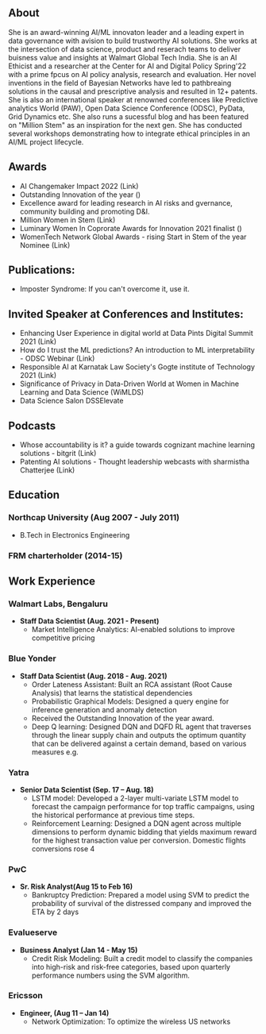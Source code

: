 ## About
She is an award-winning AI/ML innovaton leader and a leading expert in data governance with avision to build trustworthy AI solutions. She works at the intersection of data science, product and reserach teams to deliver buisness value and insights at Walmart Global Tech India.
She is an AI Ethicist and a researcher at the Center for AI and Digital Policy Spring'22 with a prime fpcus on AI policy analysis, research and evaluation.
Her novel inventions in the field of Bayesian Networks have led to pathbreaing solutions in the causal and prescriptive analysis and resulted in 12+ patents.
She is also an international speaker at renowned conferences like Predictive analytics World (PAW), Open Data Science Conference (ODSC), PyData, Grid Dynamics etc.
She also runs a sucessful blog and has been featured on "Million Stem" as an inspiration for the next gen.
She has conducted several workshops demonstrating how to integrate ethical principles in an AI/ML project lifecycle.

## Awards
* AI Changemaker Impact 2022 (Link)
* Outstanding Innovation of the year ()
* Excellence award for leading research in AI risks and gvernance, community building and promoting D&I.
* Million Women in Stem (Link)
* Luminary Women In Coprorate Awards for Innovation 2021 finalist ()
* WomenTech Network Global Awards - rising Start in Stem of the year Nominee (Link)

## Publications:
* Imposter Syndrome: If you can't overcome it, use it.

## Invited Speaker at Conferences and Institutes:
* Enhancing User Experience in digital world at Data Pints Digital Summit 2021 (Link)
* How do I trust the ML predictions? An introduction to ML interpretability - ODSC Webinar (Link)
* Responsible AI at Karnatak Law Society's Gogte institute of Technology 2021 (Link)
* Significance of Privacy in Data-Driven World at Women in Machine Learning and Data Science (WiMLDS)
* Data Science Salon DSSElevate

## Podcasts
* Whose accountability is it? a guide towards cognizant machine learning solutions - bitgrit (Link)
* Patenting AI solutions - Thought leadership webcasts with sharmistha Chatterjee (Link)




## Education
### Northcap University (Aug 2007 - July 2011)
* B.Tech in Electronics Engineering

### FRM charterholder (2014-15)

## Work Experience
### Walmart Labs, Bengaluru
* **Staff Data Scientist (Aug. 2021 - Present)**
   * Market Intelligence Analytics: AI-enabled solutions to improve competitive pricing 

### Blue Yonder
* **Staff Data Scientist (Aug. 2018 - Aug. 2021)**
    * Order Lateness Assistant: Built an RCA assistant (Root Cause Analysis) that learns the statistical dependencies
	* Probabilistic Graphical Models: Designed a query engine for inference generation and anomaly detection
	* Received the Outstanding Innovation of the year award.
	* Deep Q learning: Designed DQN and DQFD RL agent that traverses through the linear supply chain and outputs the optimum quantity that can be delivered against  a certain demand, based on various measures e.g.

### Yatra 
* **Senior Data Scientist (Sep. 17 – Aug. 18)** 
	* LSTM model: Developed a 2-layer multi-variate LSTM model to forecast the campaign performance for top traffic campaigns, using the historical performance at previous time steps.
	* Reinforcement Learning: Designed a DQN agent across multiple dimensions to perform dynamic bidding that yields maximum reward for the highest transaction value per conversion. Domestic flights conversions rose 4

### PwC 
* **Sr. Risk Analyst(Aug 15 to Feb 16)**
	* Bankruptcy Prediction: Prepared a model using SVM to predict the probability of survival of the distressed company and improved the ETA by 2 days
 

### Evalueserve  
* **Business Analyst (Jan 14 - May 15)**
	* Credit Risk Modeling: Built a credit model to classify the companies into high-risk and risk-free categories, based upon quarterly performance numbers using the SVM algorithm. 

### Ericsson
* **Engineer, (Aug 11 – Jan 14)**
	* Network Optimization: To optimize the wireless US networks
